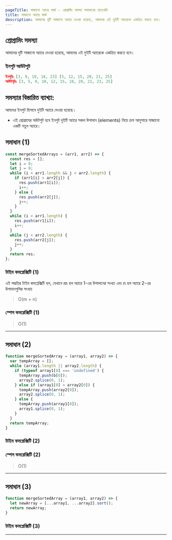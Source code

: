 ```yaml
---
pageTitle: সাজানো অ্যারে মার্জ - প্রোগ্রামিং সমস্যা সমাধানের হাতেখড়ি
title: সাজানো অ্যারে মার্জ
description: আমাদের দুটি সাজানো অ্যারে দেওয়া হয়েছে, আমদের এই দুইটি অ্যারেকে একত্রিত করতে হবে।
---
```


## প্রোগ্রামিং সমস্যা

আমাদের দুটি সাজানো অ্যারে দেওয়া হয়েছে, আমদের এই দুইটি অ্যারেকে একত্রিত করতে হবে।

### ইনপুট আউটপুট

```json
ইনপুটঃ [3, 9, 10, 18, 23] [5, 12, 15, 20, 21, 25]
আউটপুটঃ [3, 5, 9, 10, 12, 15, 18, 20, 21, 23, 25]

```

## সমস্যার বিস্তারিত ব্যাখ্যা:

আমদের ইনপুট হিসাবে দুইটি অ্যারে দেওয়া হয়েছে।

- এই প্রোগ্রামের অউটপুট হবে ইনপুট দুইটি অ্যারে সকল উপাদান (elements) নিয়ে ক্রম আনুসারে সাজানো একটি নতুন অ্যারে।

## সমাধান (1)

```js
const mergeSortedArrays = (arr1, arr2) => {
  const res = [];
  let i = 0;
  let j = 0;
  while (i < arr1.length && j < arr2.length) {
    if (arr1[i] < arr2[j]) {
      res.push(arr1[i]);
      i++;
    } else {
      res.push(arr2[j]);
      j++;
    }
  }
  while (i < arr1.length) {
    res.push(arr1[i]);
    i++;
  }
  while (j < arr2.length) {
    res.push(arr2[j]);
    j++;
  }
  return res;
};
```

### টাইম কমপ্লেক্সিটি (1)

এই পদ্ধতির টাইম কমপ্লেক্সিটি হল, যেখানে m হল অ্যারে 1-এর উপাদানের সংখ্যা এবং n হল অ্যারে 2-এর উপাদানগুলির সংখ্যা৷

> O(m + n)

### স্পেস কমপ্লেক্সিটি (1)

> O(1)

---

## সমাধান (2)

```js
function mergeSortedArray = (array1, array2) => {
  var tempArray = [];
  while (array1.length || array2.length) {
    if (typeof array1[0] === 'undefined') {
      tempArray.push(b[0]);
      array2.splice(0, 1);
    } else if (array1[0] > array2[0]) {
      tempArray.push(array2[0]);
      array2.splice(0, 1);
    } else {
      tempArray.push(array1[0]);
      array1.splice(0, 1);
    }
  }
  return tempArray;
}
```

### টাইম কমপ্লেক্সিটি (2)

>

### স্পেস কমপ্লেক্সিটি (2)

> O(1)

---

## সমাধান (3)

```js
function mergeSortedArray = (array1, array2) => {
  let newArray = [...array1, ...array2].sort();
  return newArray;
}
```

### টাইম কমপ্লেক্সিটি (3)

>

---
